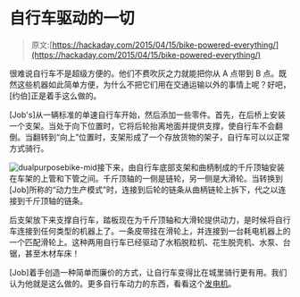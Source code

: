 # 自行车驱动的一切

> 原文:[https://hackaday.com/2015/04/15/bike-powered-everything/](https://hackaday.com/2015/04/15/bike-powered-everything/)

很难说自行车不是超级方便的。他们不费吹灰之力就能把你从 A 点带到 B 点。既然这些机器如此简单方便，为什么不把它们用在交通运输以外的事情上呢？好吧，[约伯]正是着手这么做的。

[Job's]从一辆标准的单速自行车开始，然后添加一些零件。首先，在后桥上安装一个支架。当处于向下位置时，它将后轮抬离地面并提供支撑，使自行车不会翻倒。当翻转到“向上”位置时，支架形成了一个存放货物的架子，自行车可以以正常方式骑行。

![dualpurposebike-mid](../Images/3b1c4c90799c4a85975974a7a8b750b5.png)接下来，由自行车底部支架和曲柄制成的千斤顶轴安装在车架的上管和下管之间。千斤顶轴的一侧是链轮，另一侧是大滑轮。当转换到[Job]所称的“动力生产模式”时，连接到后轮的链条从曲柄链轮上拆下，代之以连接到千斤顶轴的链条。

后支架放下来支撑自行车，踏板现在为千斤顶轴和大滑轮提供动力，是时候将自行车连接到任何类型的机器上了。一条皮带挂在滑轮上，并连接到一台耗电机器上的一个匹配滑轮上。这种两用自行车已经驱动了水稻脱粒机、花生脱壳机、水泵、台锯，甚至木材车床！

[Job]着手创造一种简单而廉价的方式，让自行车变得比在城里骑行更有用。我们认为他就是这么做的。更多自行车动力的东西，看看这个[发电机](http://hackaday.com/2014/12/06/cordless-drill-turned-into-bicycle-powered-generator/)。